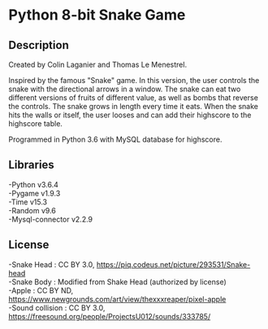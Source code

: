 # Python 8-bit Snake Game

## Description 

Created by Colin Laganier and Thomas Le Menestrel.

Inspired by the famous "Snake" game. In this version, the user controls the snake with the directional arrows in a window. The snake can eat two different versions of fruits of different value, as well as bombs that reverse the controls. The snake grows in length every time it eats. When the snake hits the walls or itself, the user looses and can add their highscore to the highscore table.

Programmed in Python 3.6 with MySQL database for highscore. 

## Libraries

-Python v3.6.4<br>
-Pygame v1.9.3 <br>
-Time v15.3<br>
-Random v9.6<br>
-Mysql-connector v2.2.9

## License



-Snake Head : CC BY 3.0, https://piq.codeus.net/picture/293531/Snake-head <br>
-Snake Body : Modified from Shake Head (authorized by license)<br>
-Apple : CC BY ND, https://www.newgrounds.com/art/view/thexxxreaper/pixel-apple<br>
-Sound collision : CC BY 3.0, https://freesound.org/people/ProjectsU012/sounds/333785/



